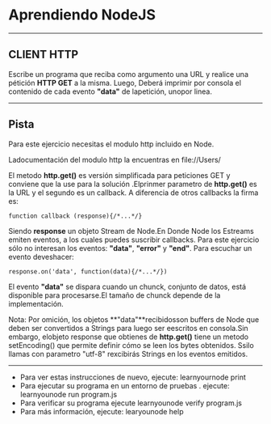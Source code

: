 # Aprendiendo NodeJS

---


## CLIENT HTTP

Escribe un programa que reciba como argumento una URL y realice una pétición **HTTP GET** a la misma. Luego, Deberá imprimir por consola el contenido de cada evento **"data"** de lapetición, unopor linea.

---

## Pista


Para este ejercicio necesitas el modulo http incluido en Node.

Ladocumentación del modulo http la encuentras en file://Users/

El metodo **http.get()** es versión simplificada para peticiones GET y conviene que la use para la solución .Elprinmer parametro de **http.get()** es la URL y el segundo es un callback.
A diferencia de otros callbacks la firma es:

```NodeJS
function callback (response){/*...*/}

```

Siendo **response** un objeto Stream de Node.En Donde Node los Estreams emiten eventos, a los cuales puedes suscribir callbacks. Para este ejercicio sólo no interesan los eventos: **"data"**, **"error"** y **"end"**. Para escuchar un evento deveshacer:

```
response.on('data', function(data){/*...*/})

```

El evento **"data"** se dispara cuando un chunck, conjunto de datos, está disponible para procesarse.El tamaño de chunck depende de la implementación.

Nota: Por omición, los objetos **"data"**recibidosson buffers de Node que deben ser convertidos a Strings para luego ser eescritos en consola.Sin embargo, elobjeto response que obtienes de **http.get()** tiene un metodo setEncoding() que permite definir cómo se leen los bytes obtenidos. Ssilo llamas con parametro "utf-8" rexcibirás Strings en los eventos emitidos.

---


- Para ver estas instrucciones de nuevo,    ejecute: learnyournode print
- Para ejecutar su programa en un entorno de pruebas . ejecute: learnyounode run program.js
- Para verificar su programa ejecute learnyounode verify program.js 
- Para más información, ejecute: learyounode help


